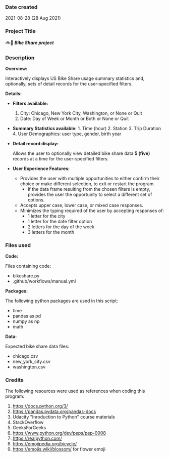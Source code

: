 ### Date created
2021-08-28 (28 Aug 2021)

### Project Title
🚲🌼 _**Bike Share project**_ 

### Description
**Overview:**

Interactively displays US Bike Share usage summary statistics and, optionally, sets of detail records for the user-specified filters.

**Details:**

* **Filters available:**
  1. City:  Chicago, New York City, Washington, or None or Quit
  2. Date:  Day of Week or Month or Both or None or Quit


* **Summary Statistics available:**
      1. Time (hour)
      2. Station
      3. Trip Duration
      4. User Demographics:  user type, gender, birth year


* **Detail record display:**

    Allows the user to optionally view detailed bike share data **5 (five)** records at a time for the user-specified filters.

* **User Experience Features:**
    * Provides the user with multiple opportunities to either confirm their choice or make different selection, to exit or restart the program.
      - If the data frame resulting from the chosen filters is empty, provides the user the opportunity to select a different set of options.
    * Accepts upper case, lower case, or mixed case responses.
    * Minimizes the typing required of the user by accepting responses of:  
      - 1 letter for the city
      - 1 letter for the date filter option
      - 2 letters for the day of the week
      - 3 letters for the month


### Files used
**Code:**

Files containing code:
  * bikeshare.py
  * .github/workflows/manual.yml

**Packages:**  

The following python packages are used in this script:
  * time
  * pandas as pd
  * numpy as np
  * math

**Data:**

Expected bike share data files:
  * chicago.csv
  * new_york_city.csv
  * washington.csv

### Credits
The following resources were used as references when coding this program:
  1. https://docs.python.org/3/
  2. https://pandas.pydata.org/pandas-docs
  3. Udacity "Inroduction to Python" course materials
  4. StackOverflow
  5. GeeksForGeeks
  6. https://www.python.org/dev/peps/pep-0008
  7. https://realpython.com/
  8. https://emojipedia.org/bicycle/
  9. https://emojis.wiki/blossom/ for flower emoji
